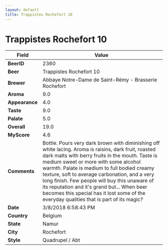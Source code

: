 ```yaml
---
layout: default
title: Trappistes Rochefort 10
---
```


# Trappistes Rochefort 10

| Field         | Value     |
|---------------|-----------|
| **BeerID** | 2360 |
| **Beer** | Trappistes Rochefort 10 |
| **Brewer** | Abbaye Notre-Dame de Saint-Rémy - Brasserie Rochefort |
| **Aroma** | 9.0 |
| **Appearance** | 4.0 |
| **Taste** | 9.0 |
| **Palate** | 5.0 |
| **Overall** | 19.0 |
| **MyScore** | 4.6 |
| **Comments** | Bottle. Pours very dark brown with diminishing off white lacing. Aroma is raisins, dark fruit, roasted dark malts with berry fruits in the mouth. Taste is medium sweet or more with some alcohol warmth. Palate is medium to full bodied creamy texture, soft to average carbonation, and a very long finish. Few people will buy this unaware of its reputation and it&#39;s grand but... When beer becomes this special has it lost some of the everyday qualities that is part of its magic?  |
| **Date** | 3/8/2018 6:58:43 PM |
| **Country** | Belgium |
| **State** | Namur |
| **City** | Rochefort |
| **Style** | Quadrupel / Abt |
